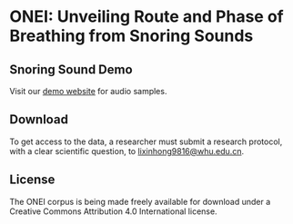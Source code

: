 # ONEI: Unveiling Route and Phase of Breathing from Snoring Sounds

## Snoring Sound Demo
Visit our [demo website](https://emleeee.github.io/ONEI-demo/) for audio samples.


## Download
To get access to the data, a researcher must submit a research protocol, with a clear scientific question, to lixinhong9816@whu.edu.cn.

## License
The ONEI corpus is being made freely available for download under a Creative Commons Attribution 4.0 International license.
